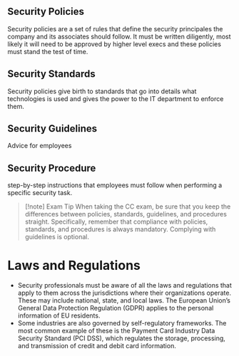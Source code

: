 ## Security Policies
Security policies are a set of rules that define the security principales the company and its associates should follow. It must be written diligently, most likely it will need to be approved by higher level execs and these policies must stand the test of time.

## Security Standards
Security policies give birth to standards that go into details what technologies is used and gives the power to the IT department to enforce them.

## Security Guidelines
Advice for employees

## Security Procedure
step-­by-­step instructions that employees must follow when performing a specific security task.

> [!note] Exam Tip
> When taking the CC exam, be sure that you keep the differences between policies, standards, guidelines, and procedures straight. Specifically, remember that compliance with policies, standards, and procedures is always mandatory. Complying with guidelines is optional.

# Laws and Regulations
- Security professionals must be aware of all the laws and regulations that apply to them across the jurisdictions where their organizations operate. These may include national, state, and local laws. The European Union’s General Data Protection Regulation (GDPR) applies to the personal information of EU residents.
- Some industries are also governed by self-­regulatory frameworks. The most common example of these is the Payment Card Industry Data Security Standard (PCI DSS), which regulates the storage, processing, and transmission of credit and debit card information.